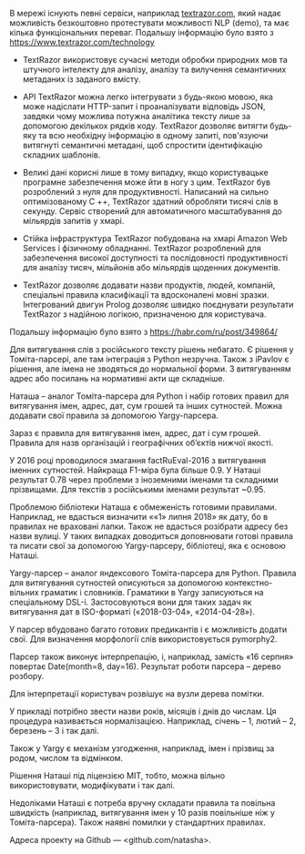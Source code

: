   В мережі існують певні сервіси, наприклад [textrazor.com](https://www.textrazor.com), який надає можливість безкоштовно протестувати можливості NLP (demo), та має кілька функціональних переваг. Подальшу інформацію було взято з <https://www.textrazor.com/technology>

* TextRazor використовує сучасні методи обробки природних мов та штучного інтелекту для аналізу, аналізу та вилучення семантичних метаданих із заданого вмісту.

* API TextRazor можна легко інтегрувати з будь-якою мовою, яка може надіслати HTTP-запит і проаналізувати відповідь JSON, завдяки чому можлива потужна аналітика тексту лише за допомогою декількох рядків коду. TextRazor дозволяє витягти будь-яку та всю необхідну інформацію в одному запиті, пов'язуючи витягнуті семантичні метадані, щоб спростити ідентифікацію складних шаблонів.

* Великі дані корисні лише в тому випадку, якщо користувацьке програмне забезпечення може йти в ногу з цим. TextRazor був розроблений з нуля для продуктивності. Написаний на сильно оптимізованому C ++, TextRazor здатний обробляти тисячі слів в секунду. Сервіс створений для автоматичного масштабування до мільярдів запитів у хмарі. 

* Стійка інфраструктура TextRazor побудована на хмарі Amazon Web Services і фізичному обладнанні. TextRazor розроблений для забезпечення високої доступності та послідовності продуктивності для аналізу тисяч, мільйонів або мільярдів щоденних документів.

* TextRazor дозволяє додавати назви продуктів, людей, компаній, спеціальні правила класифікації та вдосконалені мовні зразки. Інтегрований двигун Prolog дозволяє швидко поєднувати результати TextRazor з надійною логікою, призначеною для користувача. 

Подальшу інформацію було взято з <https://habr.com/ru/post/349864/>

Для витягування слів з російського тексту рішень небагато. Є рішення у Томіта-парсері, але там інтеграція з Python незручна. Також з iPavlov є рішення, але імена не зводяться до нормальної форми. З витягуванням адрес або посилань на нормативні акти ще складніше.

Наташа – аналог Томіта-парсера для Python і набір готових правил для витягування імен, адрес, дат, сум грошей та інших сутностей. Можна додавати свої правила за допомогою Yargy-парсера.

Зараз є правила для витягування імен, адрес, дат і сум грошей.  Правила для назв організацій і географічних об’єктів нижчої якості. 

У 2016 році проводилося змагання factRuEval-2016 з витягування іменних сутностей. Найкраща F1-міра була більше 0.9. У Наташі результат 0.78 через проблеми з іноземними іменами та складними прізвищами. Для текстів з російськими іменами результат ~0.95.

Проблемою бібліотеки Наташа є обмеженість готовими правилами. Наприклад, не вдасться визначити ««1» липня 2018» як дату, бо в правилах не враховані лапки. Також не вдасться розібрати адресу без назви вулиці.
У таких випадках доводиться доповнювати готові правила та писати свої за допомогою Yargy-парсеру, бібліотеці, яка є основою Наташі.

Yargy-парсер – аналог яндексового Томіта-парсера для Python. Правила для витягування сутностей описуються за допомогою контекстно-вільних граматик і словників.
Граматики в Yargy записуються на спеціальному DSL-і. Застосовуються вони для таких задач як витягування дат в ISO-форматі («2018-03-04», «2014-04-28»).

У парсер вбудовано багато готових предикантів і є можливість додати свої. Для визначення морфології слів використовується pymorphy2.

Парсер також виконує інтерпрепацію, і, наприклад, замість «16 серпня» повертає Date(month=8, day=16). Результат роботи парсера – дерево розбору.
 
Для інтерпретації користувач розвішує на вузли дерева помітки.
 
У прикладі потрібно звести назви років, місяців і днів до числам. Ця процедура називається нормалізацією.
Наприклад, січень – 1, лютий – 2, березень – 3 і так далі.

Також у Yargy є механізм узгодження, наприклад, імен і прізвищ за родом, числом та відмінком.

Рішення Наташі під ліцензією MIT, тобто, можна вільно використовувати, модифікувати і так далі.

Недоліками Наташі є потреба вручну складати правила та повільна швидкість (наприклад, витягування імен у 10 разів повільніше ніж у Томіта-парсера). Також наявні помилки у стандартних правилах.

Адреса проекту на Github — <github.com/natasha>.
